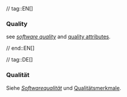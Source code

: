 // tag::EN[]
### Quality

see [_software quality_](#term-software-quality) and [quality attributes](#term-quality-attribute).


// end::EN[]

// tag::DE[]
### Qualität

Siehe [*Softwarequalität*](#term-software-quality) und
[Qualitätsmerkmale](#term-quality-attribute).

